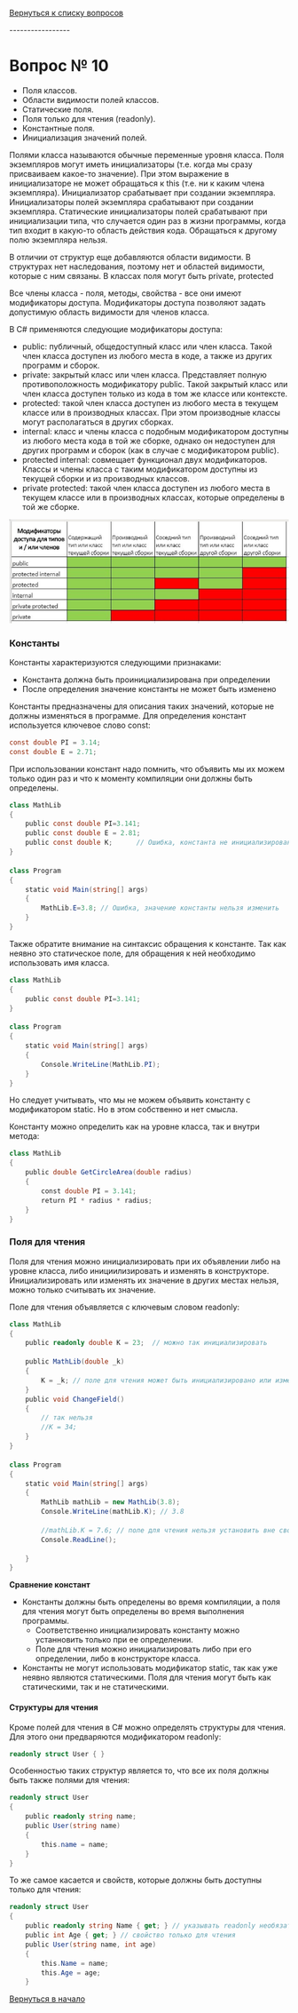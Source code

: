 [Вернуться к списку вопросов](../questions.md)

<div id="begin"></div>
-----------------

# Вопрос № 10

* Поля классов.
* Области видимости полей классов.
* Статические поля.
* Поля только для чтения (readonly).
* Константные поля.
* Инициализация значений полей.

Полями класса называются обычные переменные уровня класса. Поля экземпляров могут иметь инициализаторы (т.е. когда мы
сразу присваиваем какое-то значение). При этом выражение в инициализаторе не может обращаться к this (т.е. ни к каким
члена экземпляра). Инициализатор срабатывает при создании экземпляра. Инициализаторы полей экземпляра срабатывают при
создании экземпляра. Статические инициализаторы полей срабатывают при инициализации типа, что случается один раз в жизни
программы, когда тип входит в какую-то область действия кода. Обращаться к другому полю экземпляра нельзя.

В отличии от структур еще добавляются области видимости. В структурах нет наследования, поэтому нет и областей
видимости, которые с ним связаны. В классах поля могут быть private, protected

Все члены класса - поля, методы, свойства - все они имеют модификаторы доступа. Модификаторы доступа позволяют задать
допустимую область видимости для членов класса.

В C# применяются следующие модификаторы доступа:

- public: публичный, общедоступный класс или член класса. Такой член класса доступен из любого места в коде, а также из
  других программ и сборок.
- private: закрытый класс или член класса. Представляет полную противоположность модификатору public. Такой закрытый
  класс или член класса доступен только из кода в том же классе или контексте.
- protected: такой член класса доступен из любого места в текущем классе или в производных классах. При этом производные
  классы могут располагаться в других сборках.
- internal: класс и члены класса с подобным модификатором доступны из любого места кода в той же сборке, однако он
  недоступен для других программ и сборок (как в случае с модификатором public).
- protected internal: совмещает функционал двух модификаторов. Классы и члены класса с таким модификатором доступны из
  текущей сборки и из производных классов.
- private protected: такой член класса доступен из любого места в текущем классе или в производных классах, которые
  определены в той же сборке.

![img.png](010-01.png)

### Константы

Константы характеризуются следующими признаками:

- Константа должна быть проинициализирована при определении
- После определения значение константы не может быть изменено

Константы предназначены для описания таких значений, которые не должны изменяться в программе. Для определения констант
используется ключевое слово const:

```cs
const double PI = 3.14;
const double E = 2.71;
```

При использовании констант надо помнить, что объявить мы их можем только один раз и что к моменту компиляции они должны
быть определены.

```cs
class MathLib
{
    public const double PI=3.141;
    public const double E = 2.81;
    public const double K;      // Ошибка, константа не инициализирована
}
 
class Program
{
    static void Main(string[] args)
    {
        MathLib.E=3.8; // Ошибка, значение константы нельзя изменить
    }
}
```

Также обратите внимание на синтаксис обращения к константе. Так как неявно это статическое поле, для обращения к ней
необходимо использовать имя класса.

```cs
class MathLib
{
    public const double PI=3.141;
}
 
class Program
{
    static void Main(string[] args)
    {
        Console.WriteLine(MathLib.PI);
    }
}
```

Но следует учитывать, что мы не можем объявить константу с модификатором static. Но в этом собственно и нет смысла.

Константу можно определить как на уровне класса, так и внутри метода:

```cs
class MathLib
{
    public double GetCircleArea(double radius)
    {
        const double PI = 3.141;
        return PI * radius * radius;
    }
}
```

### Поля для чтения

Поля для чтения можно инициализировать при их объявлении либо на уровне класса, либо инициилизировать и изменять в
конструкторе. Инициализировать или изменять их значение в других местах нельзя, можно только считывать их значение.

Поле для чтения объявляется с ключевым словом readonly:

```cs
class MathLib
{
    public readonly double K = 23;  // можно так инициализировать
 
    public MathLib(double _k)
    {
        K = _k; // поле для чтения может быть инициализировано или изменено в конструкторе после компиляции
    }
    public void ChangeField()
    {
        // так нельзя
        //K = 34;
    }
}
 
class Program
{
    static void Main(string[] args)
    {
        MathLib mathLib = new MathLib(3.8);
        Console.WriteLine(mathLib.K); // 3.8
 
        //mathLib.K = 7.6; // поле для чтения нельзя установить вне своего класса
        Console.ReadLine();
 
    }
}
```

**Сравнение констант**

- Константы должны быть определены во время компиляции, а поля для чтения могут быть определены во время выполнения
  программы.
    - Соответственно инициализировать константу можно устанновить только при ее определении.
    - Поле для чтения можно инициализировать либо при его определении, либо в конструкторе класса.
- Константы не могут использовать модификатор static, так как уже неявно являются статическими. Поля для чтения могут
  быть как статическими, так и не статическими.

#### Структуры для чтения

Кроме полей для чтения в C# можно определять структуры для чтения. Для этого они предваряются модификатором readonly:

```cs
readonly struct User { }
```

Особенностью таких структур является то, что все их поля должны быть также полями для чтения:

```cs
readonly struct User
{
    public readonly string name;
    public User(string name)
    {
        this.name = name;
    }
}
```

То же самое касается и свойств, которые должны быть доступны только для чтения:

```cs
readonly struct User
{
    public readonly string Name { get; } // указывать readonly необязательно
    public int Age { get; } // свойство только для чтения
    public User(string name, int age)
    {
        this.Name = name;
        this.Age = age;
    }
```

[Вернуться в начало](#begin)